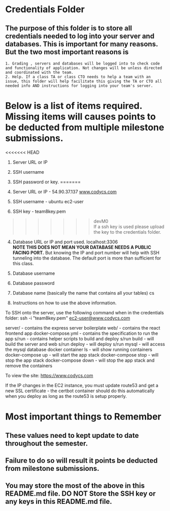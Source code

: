 # Credentials Folder

## The purpose of this folder is to store all credentials needed to log into your server and databases. This is important for many reasons. But the two most important reasons is
    1. Grading , servers and databases will be logged into to check code and functionality of application. Not changes will be unless directed and coordinated with the team.
    2. Help. If a class TA or class CTO needs to help a team with an issue, this folder will help facilitate this giving the TA or CTO all needed info AND instructions for logging into your team's server. 


# Below is a list of items required. Missing items will causes points to be deducted from multiple milestone submissions.

<<<<<<< HEAD
1. Server URL or IP
2. SSH username
3. SSH password or key.
=======
1. Server URL or IP - 54.90.37.137
www.codycs.com

2. SSH username - ubuntu
ec2-user

3. SSH key - team8key.pem
>>>>>>> devM0
    <br> If a ssh key is used please upload the key to the credentials folder.
4. Database URL or IP and port used.
localhost:3306
    <br><strong> NOTE THIS DOES NOT MEAN YOUR DATABASE NEEDS A PUBLIC FACING PORT.</strong> But knowing the IP and port number will help with SSH tunneling into the database. The default port is more than sufficient for this class.
5. Database username
6. Database password
7. Database name (basically the name that contains all your tables)
cs

8. Instructions on how to use the above information.

To SSH onto the server, use the following command when in the credentials folder:
ssh -i "team8key.pem" ec2-user@www.codycs.com

server/ - contains the express server boilerplate
web/ - contains the react frontend app
docker-compose.yml - contains the specification to run the app
s/run - contains helper scripts to build and deploy
s/run build - will build the server and web
s/run deploy - will deploy
s/run mysql - will access the mysql database
docker container ls - will show running containers
docker-compose up - will start the app stack
docker-compose stop - will stop the app stack
docker-compose down - will stop the app stack and remove the containers

To view the site:
https://www.codycs.com

If the IP changes in the EC2 instance, you must update route53 and get a new SSL certificate - the certbot container should do this automatically when you deploy as long as the route53 is setup properly.


# Most important things to Remember
## These values need to kept update to date throughout the semester. <br>
## <strong>Failure to do so will result it points be deducted from milestone submissions.</strong><br>
## You may store the most of the above in this README.md file. DO NOT Store the SSH key or any keys in this README.md file.
